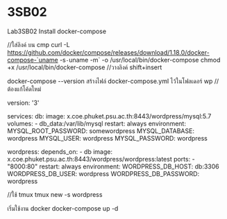 # 3SB02
Lab3SB02
Install docker-compose

//ใส่ลิงค์ บน cmp
curl -L https://github.com/docker/compose/releases/download/1.18.0/docker-compose-`uname -s`-`uname -m` -o /usr/local/bin/docker-compose
chmod +x /usr/local/bin/docker-compose
//วางลิงค์ shift+insert

docker-compose --version
สร้างไฟล์ docker-compose.yml ไว้ในโฟลเดอร์ wp //ต้องแก้โค้ดใหม่ 

version: '3'

services:
   db:
     image: x.coe.phuket.psu.ac.th:8443/wordpress/mysql:5.7
     volumes:
       - db_data:/var/lib/mysql
     restart: always
     environment:
       MYSQL_ROOT_PASSWORD: somewordpress
       MYSQL_DATABASE: wordpress
       MYSQL_USER: wordpress
       MYSQL_PASSWORD: wordpress

   wordpress:
     depends_on:
       - db
     image: x.coe.phuket.psu.ac.th:8443/wordpress/wordpress:latest
     ports:
       - "8000:80"
     restart: always
     environment:
       WORDPRESS_DB_HOST: db:3306
       WORDPRESS_DB_USER: wordpress
       WORDPRESS_DB_PASSWORD: wordpress


//ใช้ tmux
tmux new -s wordpress

เริ่มใช้งาน docker
docker-compose up -d
